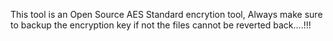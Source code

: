 This tool is an Open Source AES Standard encrytion tool, Always make sure to 
backup the encryption key if not the files cannot be reverted back....!!!

